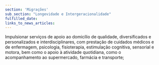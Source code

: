 ```yaml
---
section: 'Migrações'
sub_section: "Longevidade e Intergeracionalidade"
fulfilled_date:
links_to_news_articles:
---
```


Impulsionar serviços de apoio ao domicílio de qualidade, diversificados e personalizados e interdisciplinares, com prestação de cuidados médicos e de enfermagem, psicologia, fisioterapia, estimulação cognitiva, sensorial e motora, bem como o apoio à atividade quotidiana, como o acompanhamento ao supermercado, farmácia e transporte;